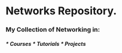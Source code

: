 <h1>Networks Repository. </h1>

<h3> My Collection of Networking in:</h3>
<h5>
* Courses
* Tutorials
* Projects
<h5>
